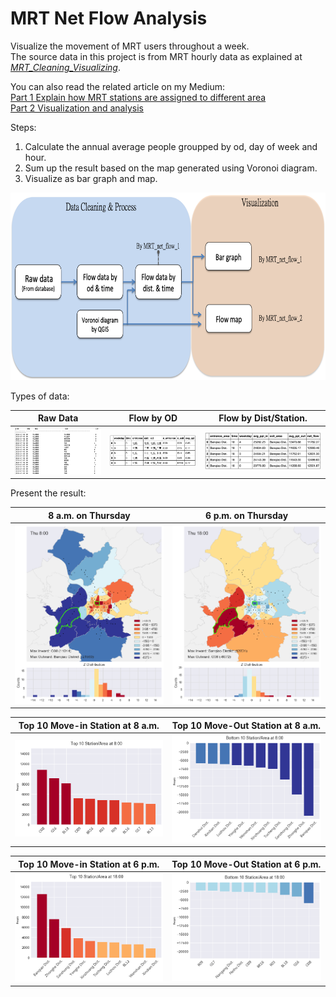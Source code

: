 # MRT Net Flow Analysis
Visualize the movement of MRT users throughout a week.</br>
The source data in this project is from MRT hourly data as explained at [_MRT_Cleaning_Visualizing_](https://github.com/ShihWen/MRT_Cleaning_Visualizing).


You can also read the related article on my Medium:
</br>
[Part 1 Explain how MRT stations are assigned to different area](https://medium.com/@shihwenwutw/%E7%94%A8%E6%8D%B7%E9%81%8B%E8%B3%87%E6%96%99%E8%A7%80%E5%AF%9F%E4%B9%98%E5%AE%A2%E7%9A%84%E7%A7%BB%E5%8B%95%E8%BB%8C%E8%B7%A1-%E4%B8%8A-579901ca828a)
</br>
[Part 2 Visualization and analysis](https://medium.com/@shihwenwutw/%E7%94%A8%E6%8D%B7%E9%81%8B%E8%B3%87%E6%96%99%E8%A7%80%E5%AF%9F%E4%B9%98%E5%AE%A2%E7%9A%84%E7%A7%BB%E5%8B%95%E8%BB%8C%E8%B7%A1-%E4%B8%8B-22d70ea76ddb)


Steps:
1. Calculate the annual average people groupped by od, day of week and hour.
2. Sum up the result based on the map generated using Voronoi diagram.
3. Visualize as bar graph and map.
<img src="https://github.com/ShihWen/MRT_Net_Flow/blob/master/image/process_flow.png" height="300" />


Types of data:

|Raw Data|Flow by OD|Flow by Dist/Station.|
| :-------------: |:-------------:| :-----:|
|![](https://github.com/ShihWen/MRT_Cleaning_Visualizing/blob/master/images/1_raw_data.png)|![](https://github.com/ShihWen/MRT_Net_Flow/blob/master/image/flow_by_od.png)|![](https://github.com/ShihWen/MRT_Net_Flow/blob/master/image/net_flow.png)|


Present the result:


|8 a.m. on Thursday|6 p.m. on Thursday|
| :-------------: |:-------------:|
| ![](https://github.com/ShihWen/MRT_Net_Flow/blob/master/flow_graph/map_3_8.png)|![](https://github.com/ShihWen/MRT_Net_Flow/blob/master/flow_graph/map_3_18.png)|


|Top 10 Move-in Station at 8 a.m. |Top 10 Move-Out Station at 8 a.m.|
| :-------------: |:-------------:|
|![](https://github.com/ShihWen/MRT_Net_Flow/blob/master/image/Top_10_8:00.png)|![](https://github.com/ShihWen/MRT_Net_Flow/blob/master/image/Bottom_10_8:00.png)|

|Top 10 Move-in Station at 6 p.m. |Top 10 Move-Out Station at 6 p.m.|
| :-------------: |:-------------:|
|![](https://github.com/ShihWen/MRT_Net_Flow/blob/master/image/Top_10_18:00.png)|![](https://github.com/ShihWen/MRT_Net_Flow/blob/master/image/Bottom_10_18:00.png)|
